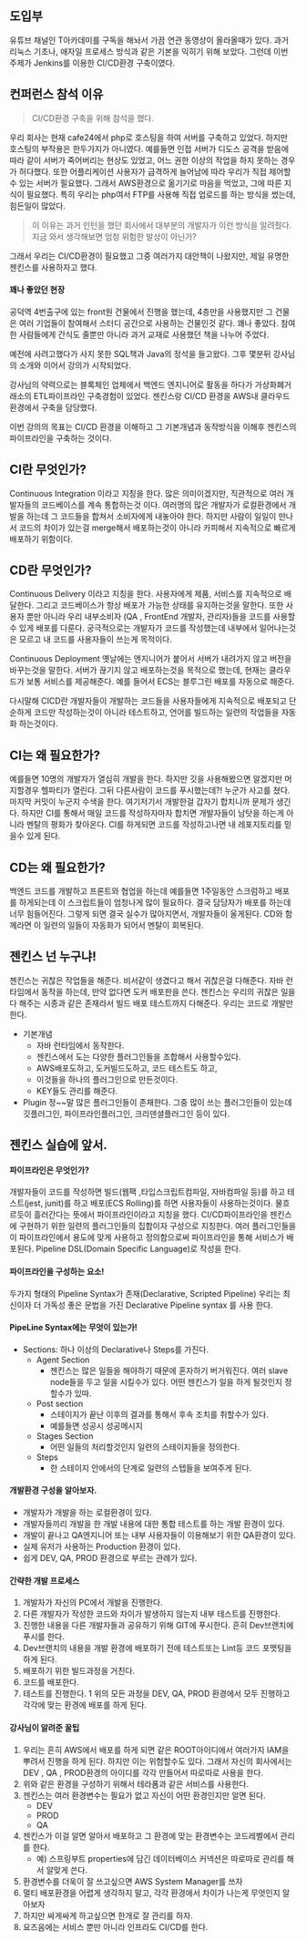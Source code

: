 ## 도입부
유튜브 채널인 T아카데미를 구독을 해놔서 가끔 연관 동영상이 올라올때가 있다.
과거 리눅스 기초나, 애자일 프로세스 방식과 같은 기본을 익히기 위해 보았다.
그런데 이번 주제가 Jenkins를 이용한 CI/CD환경 구축이였다. 

## 컨퍼런스 참석 이유
> CI/CD환경 구축을 위해 참석을 했다.

우리 회사는 현재 cafe24에서 php로 호스팅을 하여 서버를 구축하고 있었다.
하지만 호스팅의 부작용은 한두가지가 아니였다.
예를들면 인접 서버가 디도스 공격을 받음에 따라 같이 서버가 죽어버리는 현상도 있었고,
어느 권한 이상의 작업을 하지 못하는 경우가 허다했다.
또한 어플리케이션 사용자가 급격하게 늘어남에 따라 우리가 직접 제어할수 있는 서버가 필요했다.
그래서 AWS환경으로 옮기기로 마음을 먹었고, 그에 따른 지식이 필요했다.
특히 우리는 php여서 FTP를 사용해 직접 업로드를 하는 방식을 썼는데, 힘든일이 많았다.

> 이 이유는 과거 인턴을 했던 회사에서 대부분의 개발자가 이런 방식을 알려줬다.
> 지금 와서 생각해보면 엄청 위험한 발상이 아닌가?

그래서 우리는 CI/CD환경이 필요했고 그중 여러가지 대안책이 나왔지만,
제일 유명한 젠킨스를 사용하자고 했다.


#### 꽤나 좋았던 현장

공덕역 4번출구에 있는 front원 건물에서 진행을 했는데, 
4층만을 사용했지만 그 건물은 여러 기업들이 참여해서 스터디 공간으로 사용하는 건물인것 같다.
꽤나 좋았다. 참여한 사람들에게 간식도 줄뿐만 아니라
과거 교재로 사용했던 책을 나누어 주었다.

예전에 사려고했다가 사지 못한 SQL책과 Java의 정석을 들고왔다.
그후 몇분뒤 강사님의 소개와 이어서 강의가 시작되었다.

강사님의 약력으로는 블록체인 업체에서 백엔드 엔지니어로 활동을 하다가 가상화폐거래소의 ETL파이프라인 구축경험이 있었다.
젠킨스랑 CI/CD 환경을 AWS내 클라우드 환경에서 구축을 담당했다.

이번 강의의 목표는 CI/CD 환경을 이해하고 그 기본개념과 동작방식을 이해후 젠킨스의 파이프라인을 구축하는 것이다.


## CI란 무엇인가?
Continuous Integration 이라고 지칭을 한다. 
많은 의미이겠지만, 직관적으로 여러 개발자들의 코드베이스를 계속 통합하는것 이다.
여러명의 많은 개발자가 로컬환경에서 개발을 하는데 그 코드들을 합쳐서 소비자에게 내놓아야 한다.
하지만 사람이 일일이 만나서 코드의 차이가 있는걸 merge해서 배포하는것이 아니라
카피해서 지속적으로 빠르게 배포하기 위함이다.

## CD란 무엇인가?
Continuous Delivery 이라고 지칭을 한다.
사용자에게 제품, 서비스를 지속적으로 배달한다. 그리고 코드베이스가 항상 배포가 가능한 상태를 유지하는것을 말한다.
또한 사용자 뿐만 아니라 우리 내부소비자 (QA , FrontEnd 개발자, 관리자)들을 코드를 사용할 수 있게 배포를 다룬다.
궁극적으로는 개발자가 코드를 작성했는데 내부에서 일어나는것은 모르고 내 코드를 사용자들이 쓰는게 목적이다.

Continuous Deployment
옛날에는 엔지니어가 붙어서 서버가 내려가지 않고 버전을 바꾸는것을 말한다. 서버가 끊기지 않고 배포하는것을 목적으로 했는데,
현재는 클라우드가 보통 서비스를 제공해준다. 예를 들어서 ECS는 블루그린 배포를 자동으로 해준다.

다시말해 CICD란 개발자들이 개발하는 코드들을 사용자들에게 지속적으로 배포되고 단순하게 코드만 작성하는것이 아니라
테스트하고, 언어를 빌드하는 일련의 작업들을 자동화 하는것이다.


## CI는 왜 필요한가?
예를들면 10명의 개발자가 열심히 개발을 한다. 하지만 깃을 사용해봤으면 알겠지만 머지할경우 헬파티가 열린다. 그뒤 다른사람이 코드를 푸시했는데?!
누군가 사고를 쳤다. 마지막 커밋이 누군지 수색을 한다. 여기저기서 개발한걸 갑자기 합치니까 문제가 생긴다.
하지만 CI를 통해서 매일 코드를 작성하자마자 합치면 개발자들이 남탓을 하는게 아니라 멘탈의 평화가 찾아온다.
CI를 하게되면 코드를 작성하고나면 내 레포지토리를 믿을수 있게 된다. 

## CD는 왜 필요한가?
백엔드 코드를 개발하고 프론트와 협업을 하는데 예를들면 1주일동안 스크럼하고 배포를 하게되는데 이 스크립트들이 엄청나게 많이 필요하다.
결국 담당자가 배포를 하는데 너무 힘들어진다. 그렇게 되면 결국 실수가 많아지면서, 개발자들이 울게된다.
CD와 함께라면 이 일련의 일들이 자동화가 되어서 멘탈이 회복된다.

## 젠킨스 넌 누구냐!
젠킨스는 귀찮은 작업들을 해준다. 비서같이 생겼다고 해서 귀찮은걸 다해준다. 
자바 런타임에서 동작을 하는데, 만약 없다면 도커 배포판을 쓴다.
젠킨스는 우리의 귀찮은 일을 다 해주는 시종과 같은 존재라서 빌드 배포 테스트까지 다해준다.
우리는 코드로 개발만 한다.
- 기본개념
    - 자바 런타임에서 동작한다.
    - 젠킨스에서 도는 다양한 플러그인들을 조합해서 사용할수있다.
    - AWS배포도하고, 도커빌드도하고, 코드 테스트도 하고,
    - 이것들을 하나의 플러그인으로 만든것이다.
    - KEY들도 관리를 해준다.
- Plugin
정~~말 많은 플러그인들이 존재한다. 그중 많이 쓰는 플러그인들이 있는데
깃플러그인, 파이프라인플러그인, 크리덴셜플러그인 등이 있다.

## 젠킨스 실습에 앞서.

#### 파이프라인은 무엇인가?
개발자들이 코드를 작성하면 빌드(웹팩 ,타입스크립트컴파일, 자바컴파일 등)를 하고 테스트(jest, junit)를 하고 배포(ECS Rolling)를 하면 사용자들이 사용하는것이다.
물흐르듯이 흘러간다는 뜻에서 파이프라인이라고 지칭을 했다.
CI/CD파이프라인을 젠킨스에 구현하기 위한 일련의 플러그인들의 집합이자 구성으로 지칭한다.
여러 플러그인들을 이 파이프라인에서 용도에 맞게 사용하고 정의함으로써 파이프라인을 통해 서비스가 배포된다.
Pipeline DSL(Domain Specific Language)로 작성을 한다.

#### 파이프라인을 구성하는 요소!
두가지 형태의 Pipeline Syntax가 존재(Declarative, Scripted Pipeline)
우리는 최신이자 더 가독성 좋은 문법을 가진 Declarative Pipeline syntax 를 사용 한다.


#### PipeLine Syntax에는 무엇이 있는가!
- Sections: 하나 이상의 Declarative나 Steps를 가진다.
    - Agent Section
        - 젠킨스는 많은 일들을 해야하기 때문에 혼자하기 버거워진다.
        여러 slave node들을 두고 일을 시킬수가 있다.
        어떤 젠킨스가 일을 하게 될것인지 정할수가 있따.
    - Post section
        - 스테이지가 끝난 이후의 결과를 통해서 후속 조치를 취할수가 있다.
        - 예를들면 성공시 성공메시지
    - Stages Section
        - 어떤 일들의 처리할것인지 일련의 스테이지들을 정의한다.
    - Steps
        - 한 스테이지 안에서의 단계로 일련의 스텝들을 보여주게 된다.


#### 개발환경 구성을 알아보자.
- 개발자가 개발을 하는 로컬환경이 있다.
- 개발자들끼리 개발을 한 개발 내용에 대한 통합 테스트를 하는 개발 환경이 있다.
- 개발이 끝나고 QA엔지니어 또는 내부 사용자들이 이용해보기 위한 QA환경이 있다.
- 실제 유저가 사용하는 Production 환경이 있다.
- 쉽게 DEV, QA, PROD 환경으로 부르는 관례가 있다.


#### 간략한 개발 프로세스
1. 개발자가 자신의 PC에서 개발을 진행한다.
1. 다른 개발자가 작성한 코드와 차이가 발생하지 않는지 내부 테스트를 진행한다.
1. 진행한 내용을 다른 개발자들과 공유하기 위해 GIT에 푸시한다. 흔히 Dev브랜치에 푸시를 한다.
1. Dev브랜치의 내용을 개발 환경에 배포하기 전에 테스트또는 Lint등 코드 포맷팅을 하게 된다.
1. 배포하기 위한 빌드과정을 거친다.
1. 코드를 배포한다.
1. 테스트를 진행한다.
1 위의 모든 과정을 DEV, QA, PROD 환경에서 모두 진행하고 각각에 맞는 환경에 배포를 하게 된다.

#### 강사님이 알려준 꿀팁
1. 우리는 흔히 AWS에서 배포를 하게 되면 같은 ROOT아이디에서 여러가지 IAM을 뿌려서 진행을 하게 된다.
하지만 이는 위험할수도 있다. 그래서 자신의 회사에서는 DEV , QA , PROD환경의 아이디를 각각 만들어서
따로따로 사용을 한다.
1. 위와 같은 환경을 구성하기 위해서 테라폼과 같은 서비스를 사용한다.
1. 젠킨스는 여러 환경변수는 필요가 없고 자신이 어떤 환경인지만 알면 된다.
    - DEV
    - PROD
    - QA
1. 젠킨스가 이걸 알면 알아서 배포하고 그 환경에 맞는 환경변수는 코드레벨에서 관리를 한다.
    - 예) 스프링부트 properties에 담긴 데이터베이스 커넥션은 따로따로 관리를 해서 알맞게 쓴다.
1. 환경변수를 더욱이 잘 쓰고싶으면 AWS System Manager를 쓰자
1. 멀티 배포환경을 어렵게 생각하지 말고, 각각 환경에서 차이가 나는게 무엇인지 알아보자
1. 하지만 싸게싸게 하고싶으면 한개로 잘 관리를 하자.
1. 요즈음에는 서비스 뿐만 아니라 인프라도 CI/CD를 한다.
